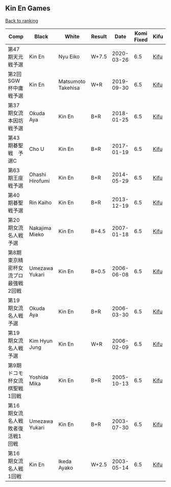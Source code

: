 ## Kin En Games

[Back to ranking](../../index.md)




| **Comp** | **Black** | **White** | **Result** | **Date** | **Komi Fixed** | **Kifu** | 
| --- | --- | --- | --- | --- | --- | --- |
| 第47期天元戦予選 | Kin En | Nyu Eiko | W+7.5 | 2020-03-26 | 6.5 | [Kifu](https://kifudepot.net/kifucontents.php?id=aa%2FtelcbRB4FSQVgaqbFOw%3D%3D) | 
| 第2回SGW杯中庸戦予選 | Kin En | Matsumoto Takehisa | W+R | 2019-09-30 | 6.5 | [Kifu](https://kifudepot.net/kifucontents.php?id=kCR5VZ6W6KFad7NEaSadSg%3D%3D) | 
| 第37期女流本因坊戦予選 | Okuda Aya | Kin En | B+R | 2018-01-25 | 6.5 | [Kifu](https://kifudepot.net/kifucontents.php?id=jiSiu3QFjSzxSstOR1posA%3D%3D) | 
| 第43期碁聖戦　予選C | Cho U | Kin En | B+R | 2017-01-19 | 6.5 | [Kifu](https://kifudepot.net/kifucontents.php?id=AUr%2Bec5ihuzYH1T91quEwA%3D%3D) | 
| 第63期王座戦予選 | Ohashi Hirofumi | Kin En | B+R | 2014-05-29 | 6.5 | [Kifu](https://kifudepot.net/kifucontents.php?id=htLi4viAYrsJAKr%2FD8jFuA%3D%3D) | 
| 第40期碁聖戦予選 | Rin Kaiho | Kin En | B+R | 2013-12-19 | 6.5 | [Kifu](https://kifudepot.net/kifucontents.php?id=tlKTURk4fdZXFCDThk1xHA%3D%3D) | 
| 第20期女流名人戦予選 | Nakajima Mieko | Kin En | B+4.5 | 2007-01-18 | 6.5 | [Kifu](https://kifudepot.net/kifucontents.php?id=EmWTIMUdN0DOBqceK5lhYQ%3D%3D) | 
| 第8期東京精密杯女流プロ最強戦2回戦 | Umezawa Yukari | Kin En | B+0.5 | 2006-06-08 | 6.5 | [Kifu](https://kifudepot.net/kifucontents.php?id=vDH2T5yl7f4szGGccEg7gw%3D%3D) | 
| 第19期女流名人戦予選 | Okuda Aya | Kin En | B+R | 2006-03-30 | 6.5 | [Kifu](https://kifudepot.net/kifucontents.php?id=M6vG0zEk7ryXoYHB7DcdZw%3D%3D) | 
| 第19期女流名人戦予選 | Kim Hyun Jung | Kin En | W+R | 2006-02-09 | 6.5 | [Kifu](https://kifudepot.net/kifucontents.php?id=ktivILUHFN%2Fzm30hjgbaog%3D%3D) | 
| 第9期ドコモ杯女流棋聖戦1回戦 | Yoshida Mika | Kin En | B+R | 2005-10-13 | 6.5 | [Kifu](https://kifudepot.net/kifucontents.php?id=vbwBNsTAizSW1eul1t%2F6Bg%3D%3D) | 
| 第16期女流名人戦敗者復活戦1回戦 | Umezawa Yukari | Kin En | B+R | 2003-07-30 | 6.5 | [Kifu](https://kifudepot.net/kifucontents.php?id=u8FY9uQxuzyRtKsKab9VMw%3D%3D) | 
| 第16期女流名人戦1回戦 | Kin En | Ikeda Ayako | W+2.5 | 2003-05-14 | 6.5 | [Kifu](https://kifudepot.net/kifucontents.php?id=56p48P8nBGtD8WtdxS1kiA%3D%3D) |




